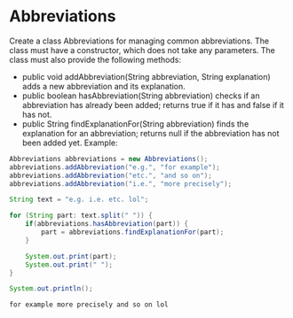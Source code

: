 
# Abbreviations

Create a class Abbreviations for managing common abbreviations. The class must have a constructor, which does not take any parameters. The class must also provide the following methods:

- public void addAbbreviation(String abbreviation, String explanation) adds a new abbreviation and its explanation.
- public boolean hasAbbreviation(String abbreviation) checks if an abbreviation has already been added; returns true if it has and false if it has not.
- public String findExplanationFor(String abbreviation) finds the explanation for an abbreviation; returns null if the abbreviation has not been added yet.
Example:

```java
Abbreviations abbreviations = new Abbreviations();
abbreviations.addAbbreviation("e.g.", "for example");
abbreviations.addAbbreviation("etc.", "and so on");
abbreviations.addAbbreviation("i.e.", "more precisely");

String text = "e.g. i.e. etc. lol";

for (String part: text.split(" ")) {
    if(abbreviations.hasAbbreviation(part)) {
        part = abbreviations.findExplanationFor(part);
    }

    System.out.print(part);
    System.out.print(" ");
}

System.out.println();
```

```markdown
for example more precisely and so on lol
```

